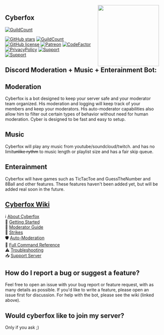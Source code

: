 <img align="right" src="https://cdn.discordapp.com/attachments/356630542474805249/605831168310640661/cyberfox.png" height="200" width="200">


## Cyberfox
[![GuildCount](https://img.shields.io/badge/dynamic/json.svg?label=servers&url=https%3A%2F%2Fdiscord.bots.gg%2Fapi%2Fv1%2Fbots%2F240254129333731328&query=%24.guildCount&colorB=0374B5)](https://discord.bots.gg/bots/356624940918898689)

[![GitHub stars](https://img.shields.io/github/stars/jagrosh/Vortex.svg?style=social&label=Stars&style=flat)](https://github.com/jagrosh/Vortex/stargazers)
 [![GuildCount](https://img.shields.io/badge/dynamic/json.svg?label=servers&url=https%3A%2F%2Fdiscord.bots.gg%2Fapi%2Fv1%2Fbots%2F240254129333731328&query=%24.guildCount&colorB=71A2B1)](https://discord.bots.gg/bots/240254129333731328)
 [![GitHub license](https://img.shields.io/github/license/jagrosh/Vortex.svg)](https://github.com/jagrosh/Vortex/blob/master/LICENSE)
[![Patreon](https://img.shields.io/badge/Donate-Patreon-orange.svg)](https://www.patreon.com/jagrosh) 
[![CodeFactor](https://www.codefactor.io/repository/github/jagrosh/vortex/badge)](https://www.codefactor.io/repository/github/jagrosh/vortex)
<br>
[![PrivacyPolicy](https://img.shields.io/badge/Privacy%20Policy--lightgrey.svg?style=social)](https://gist.github.com/jagrosh/f1df4441f94ca06274fa78db7cc3c526#privacy-policy)
[![Support](https://discordapp.com/api/guilds/566947118661632003/widget.png?style=shield)](https://discord.gg/RmeDXWd)
<br>
[![Support](https://discordapp.com/api/guilds/566947118661632003/widget.png?style=shield)](https://discord.gg/RmeDXWd)












## Discord Moderation + Music + Enterainment Bot:

## Moderation
Cyberfox is a bot designed to keep your server safe and your moderator team organized. His moderation and logging will keep track of your members and keep your moderators. His auto-moderator capabilities also allow him  to filter out certain types of behavior without need for human moderation. Cyber is designed to be fast and easy to setup.

## Music
Cyberfox will play any music from youtube/soundcloud/twitch. and has no limit~~unlike rythm~~ to music length or playlist size and has a fair skip queue.
 
## Enterainment
Cyberfox will have games such as TicTacToe and GuessTheNumber and 8Ball and other features. These features haven't been added yet, but will be added real soon in the future.


## [Cyberfox Wiki]()
ℹ [About Cyberfox]()  
🦊 [Getting Started]()  
🔨 [Moderator Guide]()  
🚩 [Strikes]()  
🛡 [Auto-Moderation]()  
📜 [Full Command Reference]()  
⚠ [Troubleshooting]()  
📥 [Support Server]()


## How do I report a bug or suggest a feature?
Feel free to open an issue with your bug report or feature request, with as many details as possible. If you'd like to write a feature, please open an issue first for discussion. For help with the bot, please see the wiki (linked above).


## Would cyberfox like to join my server?
Only if you ask ;)
